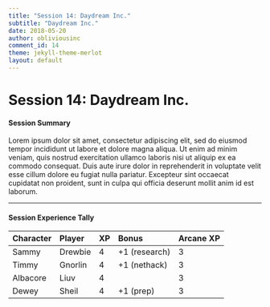 ```yaml
---
title: "Session 14: Daydream Inc."
subtitle: "Daydream Inc."
date: 2018-05-20
author: obliviousinc
comment_id: 14
theme: jekyll-theme-merlot
layout: default
---
```


# Session 14: Daydream Inc.

#### Session Summary

Lorem ipsum dolor sit amet, consectetur adipiscing elit, sed do eiusmod tempor incididunt ut labore et dolore magna aliqua. Ut enim ad minim veniam, quis nostrud exercitation ullamco laboris nisi ut aliquip ex ea commodo consequat. Duis aute irure dolor in reprehenderit in voluptate velit esse cillum dolore eu fugiat nulla pariatur. Excepteur sint occaecat cupidatat non proident, sunt in culpa qui officia deserunt mollit anim id est laborum.

* * *

#### Session Experience Tally

| Character | Player  | XP  | Bonus         | Arcane XP |
|:--------- |:------- |:--- |:------------- |:--------- |
| Sammy     | Drewbie | 4   | +1 (research) | 3         |
| Timmy     | Gnorlin | 4   | +1 (nethack)  | 3         |
| Albacore  | Liuv    | 4   |               | 3         |
| Dewey     | Sheil   | 4   | +1 (prep)     | 3         |